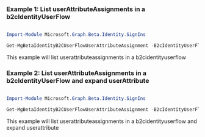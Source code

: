 ### Example 1: List userAttributeAssignments in a b2cIdentityUserFlow

```powershell

Import-Module Microsoft.Graph.Beta.Identity.SignIns

Get-MgBetaIdentityB2CUserFlowUserAttributeAssignment -B2cIdentityUserFlowId $b2cIdentityUserFlowId

```
This example will list userattributeassignments in a b2cidentityuserflow

### Example 2: List userAttributeAssignments in a b2cIdentityUserFlow and expand userAttribute

```powershell

Import-Module Microsoft.Graph.Beta.Identity.SignIns

Get-MgBetaIdentityB2CUserFlowUserAttributeAssignment -B2cIdentityUserFlowId $b2cIdentityUserFlowId -ExpandProperty "userAttribute" 

```
This example will list userattributeassignments in a b2cidentityuserflow and expand userattribute


